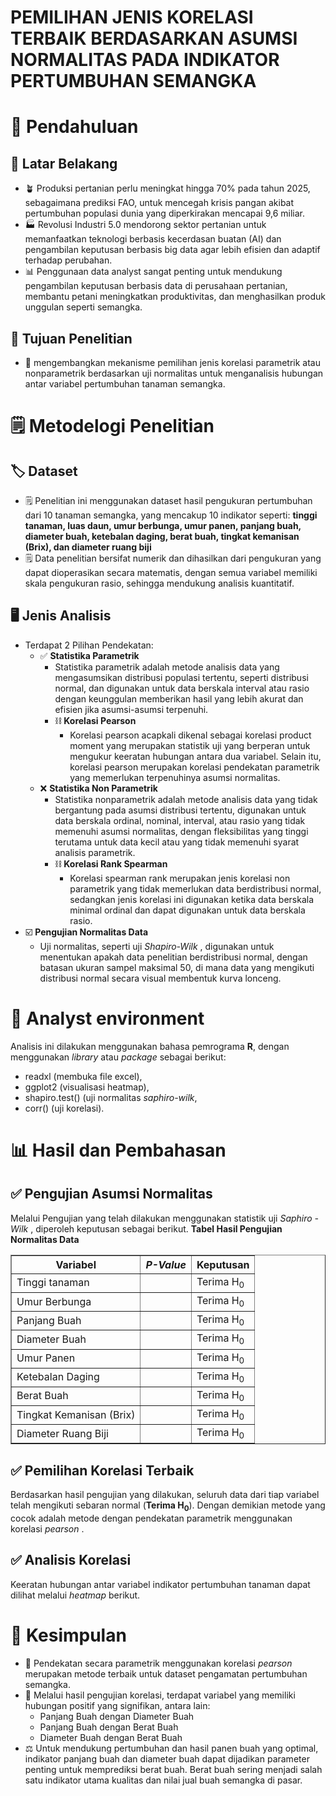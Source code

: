 # PEMILIHAN JENIS KORELASI TERBAIK BERDASARKAN ASUMSI NORMALITAS PADA INDIKATOR PERTUMBUHAN SEMANGKA

# 📌 Pendahuluan
## 🚩 Latar Belakang
  - 🪴 Produksi pertanian perlu meningkat hingga 70% pada tahun 2025, sebagaimana prediksi FAO, untuk mencegah krisis pangan akibat pertumbuhan populasi dunia yang diperkirakan mencapai 9,6 miliar.
  - 🏭 Revolusi Industri 5.0 mendorong sektor pertanian untuk memanfaatkan teknologi berbasis kecerdasan buatan (AI) dan pengambilan keputusan berbasis big data agar lebih efisien dan adaptif terhadap perubahan.
  - 📊 Penggunaan data analyst sangat penting untuk mendukung pengambilan keputusan berbasis data di perusahaan pertanian, membantu petani meningkatkan produktivitas, dan menghasilkan produk unggulan seperti semangka.
## 🚩 Tujuan Penelitian
  - 🍉 mengembangkan mekanisme pemilihan jenis korelasi parametrik atau nonparametrik berdasarkan uji normalitas untuk menganalisis hubungan antar variabel pertumbuhan tanaman semangka.

# 🗒 Metodelogi Penelitian
## 🏷 Dataset
  - 🗒 Penelitian ini menggunakan dataset hasil pengukuran pertumbuhan dari 10 tanaman semangka, yang mencakup 10 indikator seperti:
    <b> tinggi tanaman, luas daun, umur berbunga, umur panen, panjang buah, diameter buah, ketebalan daging, berat buah, tingkat kemanisan (Brix), dan diameter ruang biji </b>
  - 🗒 Data penelitian bersifat numerik dan dihasilkan dari pengukuran yang dapat dioperasikan secara matematis, dengan semua variabel memiliki skala pengukuran rasio, sehingga mendukung analisis kuantitatif.
## 🖥 Jenis Analisis
  - Terdapat 2 Pilihan Pendekatan:
      - ✅ <b>Statistika Parametrik</b>
        - Statistika parametrik adalah metode analisis data yang mengasumsikan distribusi populasi tertentu, seperti distribusi normal, dan digunakan untuk data berskala interval atau rasio dengan keunggulan memberikan hasil yang lebih akurat dan efisien jika asumsi-asumsi terpenuhi.
        - ⛓️ <b>Korelasi Pearson</b>
          - Korelasi pearson acapkali dikenal sebagai korelasi product moment yang merupakan statistik uji yang berperan untuk mengukur keeratan hubungan antara dua variabel. Selain itu, korelasi pearson merupakan korelasi pendekatan parametrik yang memerlukan terpenuhinya asumsi normalitas. 
      - ❌ <b>Statistika Non Parametrik</b>
        - Statistika nonparametrik adalah metode analisis data yang tidak bergantung pada asumsi distribusi tertentu, digunakan untuk data berskala ordinal, nominal, interval, atau rasio yang tidak memenuhi asumsi normalitas, dengan fleksibilitas yang tinggi terutama untuk data kecil atau yang tidak memenuhi syarat analisis parametrik.
        - ⛓️ <b>Korelasi Rank Spearman</b>
          - Korelasi spearman rank merupakan jenis korelasi non parametrik yang tidak memerlukan data berdistribusi normal, sedangkan jenis korelasi ini digunakan ketika data berskala minimal ordinal dan dapat digunakan untuk data berskala rasio. 
  - ☑️ <b>Pengujian Normalitas Data</b>
    - Uji normalitas, seperti uji <i>Shapiro-Wilk </i>, digunakan untuk menentukan apakah data penelitian berdistribusi normal, dengan batasan ukuran sampel maksimal 50, di mana data yang mengikuti distribusi normal secara visual membentuk kurva lonceng.

# 🤖 Analyst environment 
  Analisis ini dilakukan menggunakan bahasa pemrograma <b>R</b>, dengan menggunakan <i>library</i> atau <i>package</i> sebagai berikut:
   - readxl (membuka file excel),
   - ggplot2 (visualisasi heatmap),
   - shapiro.test() (uji normalitas <i>saphiro-wilk</i>,
   - corr() (uji korelasi). 
# 📊 Hasil dan Pembahasan
## ✅ Pengujian Asumsi Normalitas
   Melalui Pengujian yang telah dilakukan menggunakan statistik uji <i> Saphiro -Wilk </i>, diperoleh keputusan sebagai berikut.
<b> Tabel Hasil Pengujian Normalitas Data </b>
<table border="1">
  <thead>
    <tr>
      <th> Variabel </th>
      <th><i> P-Value </i> </th>
      <th> Keputusan </th>
    </tr>
  </thead>
  <tbody>
    <tr>
      <td> Tinggi tanaman </td>
      <td> </td>
      <td> Terima H<sub>0</sub> </td>
    </tr>
    <tr>
      <td> Umur Berbunga </td>
      <td> </td>
      <td> Terima H<sub>0</sub> </td>
    </tr>
    <tr>
      <td> Panjang Buah </td>
      <td> </td>
      <td> Terima H<sub>0</sub> </td>
    </tr>
    <tr>
      <td> Diameter Buah </td>
      <td> </td>
      <td> Terima H<sub>0</sub> </td>
    </tr>
     <tr>
      <td> Umur Panen </td>
      <td> </td>
      <td> Terima H<sub>0</sub> </td>
    </tr>
     <tr>
      <td> Ketebalan Daging </td>
      <td> </td>
      <td> Terima H<sub>0</sub> </td>
    </tr>
     <tr>
      <td> Berat Buah </td>
      <td> </td>
      <td> Terima H<sub>0</sub> </td>
    </tr>
     <tr>
      <td> Tingkat Kemanisan (Brix) </td>
      <td> </td>
      <td> Terima H<sub>0</sub> </td>
    </tr>
     <tr>
      <td> Diameter Ruang Biji </td>
      <td> </td>
      <td> Terima H<sub>0</sub> </td>
    </tr>
  </tbody>
</table>

## ✅ Pemilihan Korelasi Terbaik
  Berdasarkan hasil pengujian yang dilakukan, seluruh data dari tiap variabel telah mengikuti sebaran normal (<b>Terima H<sub>0</sub></b>). Dengan demikian metode yang cocok adalah metode dengan pendekatan parametrik menggunakan korelasi <i>pearson </i>. 
## ✅ Analisis Korelasi 
  Keeratan hubungan antar variabel indikator pertumbuhan tanaman dapat dilihat melalui <i>heatmap</i> berikut.
# 📍 Kesimpulan
  - 📌 Pendekatan secara parametrik menggunakan korelasi <i>pearson </i> merupakan metode terbaik untuk dataset pengamatan pertumbuhan semangka.
  - 🍉 Melalui hasil pengujian korelasi, terdapat variabel yang memiliki hubungan positif yang signifikan, antara lain:
      - Panjang Buah dengan Diameter Buah
      - Panjang Buah dengan Berat Buah
      - Diameter Buah dengan Berat Buah
  - ⚖️ Untuk mendukung pertumbuhan dan hasil panen buah yang optimal, indikator panjang buah dan diameter buah dapat dijadikan parameter penting untuk memprediksi berat buah. Berat buah sering menjadi salah satu indikator utama kualitas dan nilai jual buah semangka di pasar.
